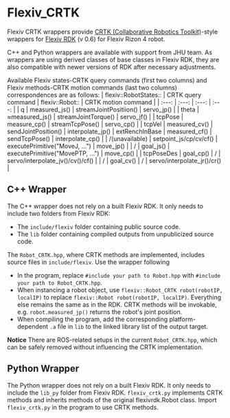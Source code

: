 # Flexiv_CRTK
Flexiv CRTK wrappers provide [CRTK (Collaborative Robotics Toolkit)](https://collaborative-robotics.github.io/)-style wrappers for [Flexiv RDK](https://github.com/flexivrobotics/flexiv_rdk) (v 0.6) for Flexiv Rizon 4 robot. 

C++ and Python wrappers are available with support from JHU team. As wrappers are using derived classes of base classes in Flexiv RDK, they are also compatible with newer versions of RDK after necessary adjustments.

Available Flexiv states-CRTK query commands (first two columns) and Flexiv methods-CRTK motion commands (last two columns) correspondences are as follows:
| flexiv::RobotStates:: | CRTK query command | flexiv::Robot:: | CRTK motion command |
| :---: | :---: | :---: | :---: |
| q |   measured_js() | streamJointPositiion() | servo_jp() |
| theta | ≈measured_js() | streamJointTorque() | servo_jf() |
| tcpPose | measure_cp() | streamTcpPose() | servo_cp() |
| tcpVel | measured_cv() | sendJointPosition() | interpolate_jp()
| extRenchInBase | measured_cf() | sendTcpPose() | interpolate_cp() |
| /(unavailable) | setpoint_js/cp/cv/cf() | executePrimitive("MoveJ, ...") | move_jp() |
| / | goal_js() | executePrimitive("MovePTP, ...") | move_cp() |
| tcpPoseDes | goal_cp() | / | servo/interpolate_jv()/cv()/cf() |
| / | goal_cv() | / | servo/interpolate_jr()/cr() |

## C++ Wrapper
The C++ wrapper does not rely on a built Flexiv RDK. It only needs to include two folders from Flexiv RDK:
- The `include/flexiv` folder containing public source code.
- The `lib` folder containing compiled outputs from unpublicized source code.

The `Robot_CRTK.hpp`, where CRTK methods are implemented, includes source files in `include/flexiv`. Use the wrapper following
- In the program, replace `#include your path to Robot.hpp` with `#include your path to Robot_CRTK.hpp`.
- When instancing a robot object, use `flexiv::Robot_CRTK robot(robotIP, localIP)` to replace `flexiv::Robot robot(robotIP, localIP)`. Everything else remains the same as in the RDK. CRTK methods will be invokable, e.g. `robot.measured_jp()` returns the robot's joint position.
- When compiling the program, add the corresponding platform-dependent `.a` file in `lib` to the linked library list of the output target. 

**Notice**
There are ROS-related setups in the current `Robot_CRTK.hpp`, which can be safely removed without influencing the CRTK implementation.

## Python Wrapper
The Python wrapper does not rely on a built Flexiv RDK. It only needs to include the `lib_py` folder from Flexiv RDK. `flexiv_crtk.py` implements CRTK methods and inherits methods 
of the original flexivrdk.Robot class. Import `flexiv_crtk.py` in the program to use CRTK methods.
